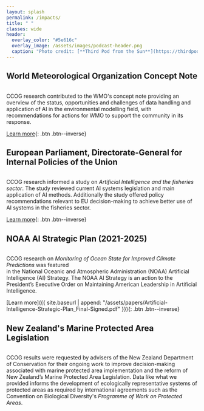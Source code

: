 ```yaml
---
layout: splash
permalink: /impacts/
title: " "
classes: wide
header:
  overlay_color: "#5e616c"
  overlay_image: /assets/images/podcast-header.png
  caption: "Photo credit: [**Third Pod from the Sun**](https://thirdpodfromthesun.com/)"
---
```


## World Meteorological Organization Concept Note

<figure style="width: 250px" class="align-left">
  <img src="{{ site.baseurl }}/assets/images/wmo-logo.png" alt="">
</figure> 

CCOG research contributed to the WMO's concept note providing an overview of the status, opportunities and challenges of data handling and application of AI in the environmental modelling field, with recommendations for actions for WMO to support the community in its response.

[Learn more](https://library.wmo.int/index.php?lvl=notice_display&id=22254){: .btn .btn--inverse}
<br>

## European Parliament, Directorate-General for Internal Policies of the Union

<figure style="width: 250px" class="align-left">
  <img src="{{ site.baseurl }}/assets/images/european-parliament-logo.png" alt="">
</figure>  

CCOG research informed a study on *Artificial Intelligence and the fisheries sector*. The study reviewed current AI systems legislation and main application of AI methods. Additionally the study offered policy recommendations relevant to EU decision-making to achieve better use of AI systems in the fisheries sector. 

[Learn more](https://op.europa.eu/en/publication-detail/-/publication/3f1ca47c-ede8-11ec-a534-01aa75ed71a1){: .btn .btn--inverse}
<br>

## NOAA AI Strategic Plan (2021-2025)

<figure style="width: 250px" class="align-left">
  <img src="{{ site.baseurl }}/assets/images/NOAA-AI-SP-title.png" alt="">
</figure> 

CCOG research on *Monitoring of Ocean State for Improved Climate Predictions* was featured  
in the National Oceanic and Atmospheric Administration (NOAA) Artificial Intelligence (AI) Strategy.
The NOAA AI Strategy is an action to the President’s Executive Order on Maintaining American
Leadership in Artificial Intelligence. 

[Learn more]({{ site.baseurl | append: "/assets/papers/Artificial-Intelligence-Strategic-Plan_Final-Signed.pdf" }}){: .btn .btn--inverse}
<br>

## New Zealand's Marine Protected Area Legislation

<figure style="width: 250px" class="align-left">
  <img src="{{ site.baseurl }}/assets/images/Department_of_Conservation_New_Zealand_logo.png" alt="">
</figure>  

CCOG results were requested by advisers of the New Zealand Department of Conservation for their ongoing work to improve 
decision-making associated with marine protected area implementation and the reform of New Zealand’s 
Marine Protected Area Legislation. Data like what we provided informs the development 
of ecologically representative systems of protected areas as required by international agreements such as 
the Convention on Biological Diversity's *Programme of Work on Protected Areas*.